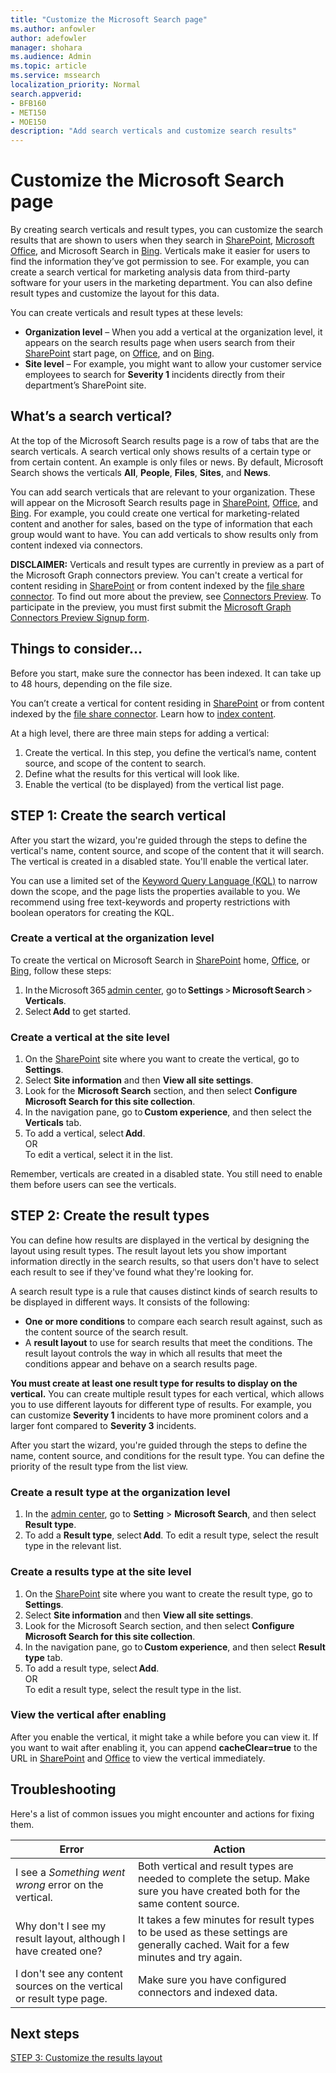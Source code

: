 ```yaml
---
title: "Customize the Microsoft Search page"
ms.author: anfowler
author: adefowler
manager: shohara
ms.audience: Admin
ms.topic: article
ms.service: mssearch
localization_priority: Normal
search.appverid:
- BFB160
- MET150
- MOE150
description: "Add search verticals and customize search results"
---
```

# Customize the Microsoft Search page

By creating search verticals and result types, you can customize the search results that are shown to users when they search in [SharePoint](http://sharepoint.com/), [Microsoft Office](https://Office.com), and Microsoft Search in [Bing](https://Bing.com). Verticals make it easier for users to find the information they’ve got permission to see. For example, you can create a search vertical for marketing analysis data from third-party software for your users in the marketing department. You can also define result types and customize the layout for this data.  

You can create verticals and result types at these levels: 

- **Organization level** – When you add a vertical at the organization level, it appears on the search results page when users search from their [SharePoint](http://sharepoint.com/) start page, on [Office](https://Office.com), and on [Bing](https://Bing.com). 
- **Site level** – For example, you might want to allow your customer service employees to search for **Severity 1** incidents directly from their department’s SharePoint site. 

## What’s a search vertical?

At the top of the Microsoft Search results page is a row of tabs that are the search verticals. A search vertical only shows results of a certain type or from certain content. An example is only files or news. By default, Microsoft Search shows the verticals **All**, **People**, **Files**, **Sites**, and **News**.  

You can add search verticals that are relevant to your organization. These will appear on the Microsoft Search results page in [SharePoint](http://sharepoint.com/), [Office](https://Office.com), and [Bing](https://Bing.com). For example, you could create one vertical for marketing-related content and another for sales, based on the type of information that each group would want to have. You can add verticals to show results only from content indexed via connectors.  

**DISCLAIMER:** Verticals and result types are currently in preview as a part of the Microsoft Graph connectors preview. You can't create a vertical for content residing in [SharePoint](http://sharepoint.com/) or from content indexed by the [file share connector](file-share-connector.md). To find out more about the preview, see [Connectors Preview](connectors-preview.md). To participate in the preview, you must first submit the [Microsoft Graph Connectors Preview Signup form](https://forms.office.com/Pages/ResponsePage.aspx?id=v4j5cvGGr0GRqy180BHbRxWYgu82J_RFnMMATAS6_chUNVYwNU1CMDNZUDBSSDZKWVo2RDJDRjRLQi4u).

## Things to consider...

Before you start, make sure the connector has been indexed. It can take up to 48 hours, depending on the file size.

You can’t create a vertical for content residing in [SharePoint](http://sharepoint.com/) or from content indexed by the [file share connector](file-share-connector.md). Learn how to [index content](configure-connector.md).

At a high level, there are three main steps for adding a vertical: 

1. Create the vertical. In this step, you define the vertical’s name, content source, and scope of the content to search. 
2. Define what the results for this vertical will look like.  
3. Enable the vertical (to be displayed) from the vertical list page.   

## STEP 1: Create the search vertical

After you start the wizard, you're guided through the steps to define the vertical's name, content source, and scope of the content that it will search. The vertical is created in a disabled state. You'll enable the vertical later.

You can use a limited set of the [Keyword Query Language (KQL)](https://docs.microsoft.com/sharepoint/dev/general-development/keyword-query-language-kql-syntax-reference) to narrow down the scope, and the page lists the properties available to you. We recommend using free text-keywords and property restrictions with boolean operators for creating the KQL. 

### Create a vertical at the organization level

To create the vertical on Microsoft Search in [SharePoint](http://sharepoint.com/) home, [Office](https://Office.com), or [Bing](https://Bing.com), follow these steps:

1. In the Microsoft 365 [admin center](https://admin.microsoft.com), go to **Settings** > **Microsoft Search** > **Verticals**.
1. Select **Add** to get started.  

### Create a vertical at the site level

1. On the [SharePoint](http://sharepoint.com/) site where you want to create the vertical, go to **Settings**.
1. Select **Site information** and then **View all site settings**.
1. Look for the **Microsoft Search** section, and then select **Configure Microsoft Search for this site collection**.
1. In the navigation pane, go to **Custom experience**, and then select the **Verticals** tab.
1. To add a vertical, select **Add**. <br>
OR <br>To edit a vertical, select it in the list.

Remember, verticals are created in a disabled state. You still need to enable them before users can see the verticals.

## STEP 2: Create the result types

You can define how results are displayed in the vertical by designing the layout using result types. The result layout lets you show important information directly in the search results, so that users don't have to select each result to see if they've found what they're looking for.

A search result type is a rule that causes distinct kinds of search results to be displayed in different ways. It consists of the following:

- **One or more conditions** to compare each search result against, such as the content source of the search result.  
- A **result layout** to use for search results that meet the conditions. The result layout controls the way in which all results that meet the conditions appear and behave on a search results page.

**You must create at least one result type for results to display on the vertical.** You can create multiple result types for each vertical, which allows you to use different layouts for different type of results. For example, you can customize **Severity 1** incidents to have more prominent colors and a larger font compared to **Severity 3** incidents. 

After you start the wizard, you're guided through the steps to define the name, content source, and conditions for the result type. You can define the priority of the result type from the list view. 
  
### Create a result type at the organization level

1. In the [admin center](https://admin.microsoft.com), go to **Setting** > **Microsoft Search**, and then select **Result type**.
1. To add a **Result type**, select **Add**. To edit a result type, select the result type in the relevant list.
 
### Create a results type at the site level

1. On the [SharePoint](http://sharepoint.com/) site where you want to create the result type, go to **Settings**.
1. Select **Site information** and then **View all site settings**. 
1. Look for the Microsoft Search section, and then select **Configure Microsoft Search for this site collection**.
1. In the navigation pane, go to **Custom experience**, and then select **Result type** tab.
1. To add a result type, select **Add**. <br> OR <br>To edit a result type, select the result type in the list.

### View the vertical after enabling

After you enable the vertical, it might take a while before you can view it.
If you want to wait after enabling it, you can append **cacheClear=true** to the URL in [SharePoint](http://sharepoint.com/) and [Office](https://Office.com) to view the vertical immediately.

## Troubleshooting

Here's a list of common issues you might encounter and actions for fixing them.


|Error  |Action  |
|---------|---------|
|I see a *Something went wrong* error on the vertical. |   Both vertical and result types are needed to complete the setup. Make sure you have created both for the same content source.      |
|Why don't I see my result layout, although I have created one? | It takes a few minutes for result types to be used as these settings are generally cached. Wait for a few minutes and try again.        |
|I don't see any content sources on the vertical or result type page.     |      Make sure you have configured connectors and indexed data.   |



## Next steps
[STEP 3: Customize the results layout](customize-results-layout.md)
